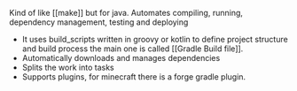 Kind of like [[make]] but for java. Automates compiling, running, dependency management, testing and deploying
- It uses build_scripts written in groovy or kotlin to define project structure and build process the main one is called [[Gradle Build file]].
- Automatically downloads and manages dependencies
- Splits the work into tasks
- Supports plugins, for minecraft there is a forge gradle plugin.
